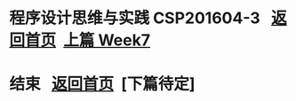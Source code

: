 # 程序设计思维与实践 CSP201604-3        &nbsp;    [返回首页](./index.md)&nbsp;  [上篇 Week7](./week7.md)

# 结束       &nbsp;    [返回首页](./index.md)&nbsp;  [下篇待定]
